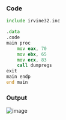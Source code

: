 ### Code
```asm
include irvine32.inc

.data
.code
main proc
	mov eax, 70
	mov ebx, 65
	mov ecx, 83
	call dumpregs
exit
main endp
end main
```
### Output
![image](https://github.com/user-attachments/assets/11cd6367-2f97-4075-8ce2-290fe147bb7a)
